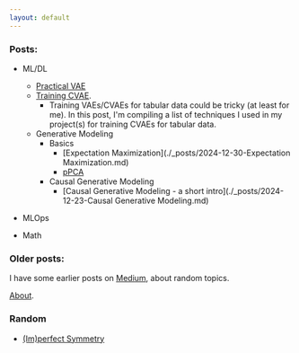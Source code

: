 ```yaml
---
layout: default
---
```

<!-- # Vinura Galwaduge

Welcome to My Blog. -->

### Posts:

- ML/DL
    - [Practical VAE](./_posts/2024-11-03-Practical-VAE.md)
    - [Training CVAE](./404).
        - Training VAEs/CVAEs for tabular data could be tricky (at least for me). In this post, I'm compiling a list of techniques I used in my project(s) for training CVAEs for tabular data.
    - Generative Modeling
        - Basics
            - [Expectation Maximization](./_posts/2024-12-30-Expectation Maximization.md)
            - [pPCA](./_posts/2024-12-30-ppca.md)
        - Causal Generative Modeling
            - [Causal Generative Modeling - a short intro](./_posts/2024-12-23-Causal Generative Modeling.md)

- MLOps

- Math

### Older posts:

I have some earlier posts on [Medium](https://vinurad13.medium.com/), about random topics.

[About](./about).

### Random

- [(Im)perfect Symmetry](./random/2024-11-03-Pinery.md)

<script type="text/javascript" id="clustrmaps" src="//clustrmaps.com/map_v2.js?d=IS68amXisjjj1NtFb9AlJdM9_8-mOlbdvYSWGaYr204&cl=ffffff&w=a"></script>

